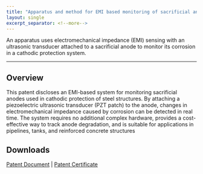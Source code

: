 ```yaml
---
title: "Apparatus and method for EMI based monitoring of sacrificial anode in cathodic protection system"
layout: single
excerpt_separator: <!--more-->
---
```


An apparatus uses electromechanical impedance (EMI) sensing with an ultrasonic transducer attached to a sacrificial anode to monitor its corrosion in a cathodic protection system.
<!--more-->
---

## Overview
This patent discloses an EMI-based system for monitoring sacrificial anodes used in cathodic protection of steel structures. By attaching a piezoelectric ultrasonic transducer (PZT patch) to the anode, changes in electromechanical impedance caused by corrosion can be detected in real time. The system requires no additional complex hardware, provides a cost-effective way 
to track anode degradation, and is suitable for applications in pipelines, tanks, and reinforced concrete structures

## Downloads
[Patent Document](/files/patents/documents/document_557521.pdf)
|
[Patent Certificate](/files/patents/certificates/certificate_557521.pdf)
